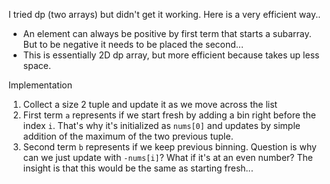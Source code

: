 I tried dp (two arrays) but didn't get it working. Here is a very efficient way..
- An element can always be positive by first term that starts a subarray. But to be negative it needs to be placed the second...
- This is essentially 2D dp array, but more efficient because takes up less space.

Implementation
1. Collect a size 2 tuple and update it​ as we move across the list
2. First term `a` represents if we start fresh by adding a bin right before the index `i`. That's why it's initialized as `nums[0]` and updates by simple addition of the maximum of the two previous tuple.
3. Second term `b` represents if we keep previous binning. Question is why can we just update with `-nums[i]`? What if it's at an even number? The insight is that this would be the same as starting fresh...
